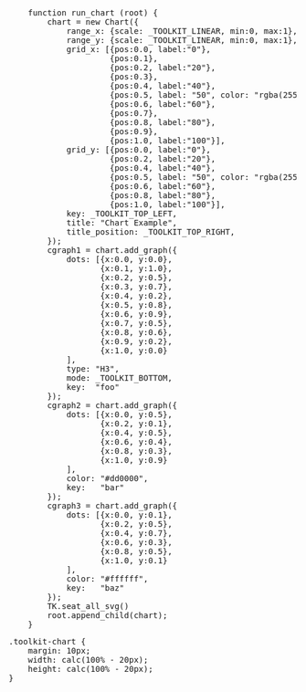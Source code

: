 <pre class='javascript prettyprint source'>
    function run_chart (root) {
        chart = new Chart({
            range_x: {scale: _TOOLKIT_LINEAR, min:0, max:1},
            range_y: {scale: _TOOLKIT_LINEAR, min:0, max:1},
            grid_x: [{pos:0.0, label:"0"},
                     {pos:0.1},
                     {pos:0.2, label:"20"},
                     {pos:0.3},
                     {pos:0.4, label:"40"},
                     {pos:0.5, label: "50", color: "rgba(255,255,255,0.66)"},
                     {pos:0.6, label:"60"},
                     {pos:0.7},
                     {pos:0.8, label:"80"},
                     {pos:0.9},
                     {pos:1.0, label:"100"}],
            grid_y: [{pos:0.0, label:"0"},
                     {pos:0.2, label:"20"},
                     {pos:0.4, label:"40"},
                     {pos:0.5, label: "50", color: "rgba(255,255,255,0.66)"},
                     {pos:0.6, label:"60"},
                     {pos:0.8, label:"80"},
                     {pos:1.0, label:"100"}],
            key: _TOOLKIT_TOP_LEFT,
            title: "Chart Example",
            title_position: _TOOLKIT_TOP_RIGHT,
        });
        cgraph1 = chart.add_graph({
            dots: [{x:0.0, y:0.0},
                   {x:0.1, y:1.0},
                   {x:0.2, y:0.5},
                   {x:0.3, y:0.7},
                   {x:0.4, y:0.2},
                   {x:0.5, y:0.8},
                   {x:0.6, y:0.9},
                   {x:0.7, y:0.5},
                   {x:0.8, y:0.6},
                   {x:0.9, y:0.2},
                   {x:1.0, y:0.0}
            ],
            type: "H3",
            mode: _TOOLKIT_BOTTOM,
            key:  "foo"
        });
        cgraph2 = chart.add_graph({
            dots: [{x:0.0, y:0.5},
                   {x:0.2, y:0.1},
                   {x:0.4, y:0.5},
                   {x:0.6, y:0.4},
                   {x:0.8, y:0.3},
                   {x:1.0, y:0.9}
            ],
            color: "#dd0000",
            key:   "bar"
        });
        cgraph3 = chart.add_graph({
            dots: [{x:0.0, y:0.1},
                   {x:0.2, y:0.5},
                   {x:0.4, y:0.7},
                   {x:0.6, y:0.3},
                   {x:0.8, y:0.5},
                   {x:1.0, y:0.1}
            ],
            color: "#ffffff",
            key:   "baz"
        });
        TK.seat_all_svg()
        root.append_child(chart);
    }
</pre>
<pre class='css prettyprint source'>
.toolkit-chart {
    margin: 10px;
    width: calc(100% - 20px);
    height: calc(100% - 20px);
}
</pre>
<script> prepare_example(); </script>
